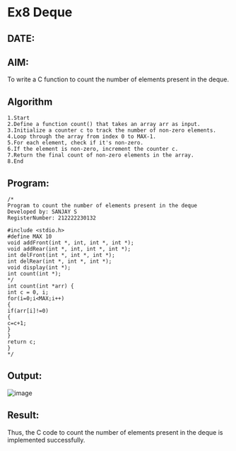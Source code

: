 # Ex8 Deque
## DATE:
## AIM:
To write a C function to count the number of elements present in the deque.

## Algorithm
```
1.Start
2.Define a function count() that takes an array arr as input.
3.Initialize a counter c to track the number of non-zero elements.
4.Loop through the array from index 0 to MAX-1.
5.For each element, check if it's non-zero.
6.If the element is non-zero, increment the counter c.
7.Return the final count of non-zero elements in the array.
8.End
``` 

## Program:
```
/*
Program to count the number of elements present in the deque
Developed by: SANJAY S
RegisterNumber: 212222230132

#include <stdio.h> 
#define MAX 10 
void addFront(int *, int, int *, int *); 
void addRear(int *, int, int *, int *); 
int delFront(int *, int *, int *); 
int delRear(int *, int *, int *); 
void display(int *); 
int count(int *); 
*/ 
int count(int *arr) { 
int c = 0, i; 
for(i=0;i<MAX;i++) 
{ 
if(arr[i]!=0) 
{ 
c=c+1; 
} 
} 
return c; 
} 
*/
```

## Output:

![image](https://github.com/user-attachments/assets/a0d9c4d5-e12b-49a1-abb6-15dbcc9a460a)


## Result:
Thus, the C code to count the number of elements present in the deque is implemented successfully.
